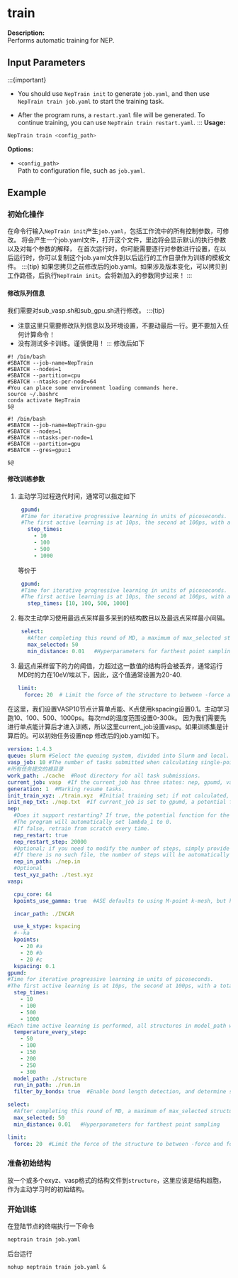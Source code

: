 # train
**Description:**  
Performs automatic training for NEP.
## Input Parameters

:::{important}
- You should use `NepTrain init` to generate `job.yaml`, and then use `NepTrain train job.yaml` to start the training task.  

- After the program runs, a `restart.yaml` file will be generated. To continue training, you can use `NepTrain train restart.yaml`.
::: 
**Usage:**  
```bash
NepTrain train <config_path>
```

**Options:**  
- `<config_path>`  
  Path to configuration file, such as `job.yaml`.
 
 


 
## Example
 
### 初始化操作
在命令行输入`NepTrain init`产生`job.yaml`，包括工作流中的所有控制参数，可修改。
将会产生一个job.yaml文件，打开这个文件，里边将会显示默认的执行参数以及对每个参数的解释，
在首次运行时，你可能需要逐行对参数进行设置，在以后运行时，你可以复制这个job.yaml文件到以后运行的工作目录作为训练的模板文件。
:::{tip}
如果您拷贝之前修改后的job.yaml。如果涉及版本变化，可以拷贝到工作路径，后执行`NepTrain init`。会将新加入的参数同步过来！
:::
#### 修改队列信息
我们需要对sub_vasp.sh和sub_gpu.sh进行修改。
:::{tip}
- 注意这里只需要修改队列信息以及环境设置，不要动最后一行。更不要加入任何计算命令！
- 没有测试多卡训练。谨慎使用！
:::
修改后如下
```shell
#! /bin/bash
#SBATCH --job-name=NepTrain
#SBATCH --nodes=1
#SBATCH --partition=cpu
#SBATCH --ntasks-per-node=64
#You can place some environment loading commands here.
source ~/.bashrc
conda activate NepTrain
$@ 
```
```shell
#! /bin/bash
#SBATCH --job-name=NepTrain-gpu
#SBATCH --nodes=1
#SBATCH --ntasks-per-node=1
#SBATCH --partition=gpu
#SBATCH --gres=gpu:1
 
$@
```
#### 修改训练参数
1. 主动学习过程迭代时间，通常可以指定如下
   ```yaml
    gpumd:
    #Time for iterative progressive learning in units of picoseconds.
    #The first active learning is at 10ps, the second at 100ps, with a total of four active learning sessions.
      step_times:
        - 10
        - 100
        - 500
        - 1000
   ```
   等价于
   ```yaml
    gpumd:
    #Time for iterative progressive learning in units of picoseconds.
    #The first active learning is at 10ps, the second at 100ps, with a total of four active learning sessions.
      step_times: [10, 100, 500, 1000]
   ```

2. 每次主动学习使用最远点采样最多采到的结构数目以及最远点采样最小间隔。
   ```yaml
    select:
      #After completing this round of MD, a maximum of max_selected structures will be selected from all trajectories.
      max_selected: 50
      min_distance: 0.01   #Hyperparameters for farthest point sampling
   ```
3. 最远点采样留下的力的阈值，力超过这一数值的结构将会被丢弃，通常运行MD时的力在10eV/埃以下，因此，这个值通常设置为20-40.
   ```yaml
   limit:
     force: 20  # Limit the force of the structure to between -force and force
   ```
在这里，我们设置VASP10节点计算单点能、K点使用kspacing设置0.1。主动学习跑10、100、500、1000ps。每次md的温度范围设置0-300k。
因为我们需要先进行单点能计算后才进入训练，所以这里current_job设置vasp。如果训练集是计算后的。可以初始任务设置nep
修改后的job.yaml如下。
```yaml
version: 1.4.3
queue: slurm #Select the queuing system, divided into Slurm and local.
vasp_job: 10 #The number of tasks submitted when calculating single-point energy with VASP.
#所有任务提交的根目录
work_path: ./cache  #Root directory for all task submissions.
current_job: vasp  #If the current_job has three states: nep, gpumd, vasp, and if train.xyz has not been calculated, set it to vasp; otherwise, directly set it to use nep to train the potential function, or use gpumd.
generation: 1  #Marking resume tasks.
init_train_xyz: ./train.xyz  #Initial training set; if not calculated, set current_job to vasp.
init_nep_txt: ./nep.txt  #If current_job is set to gpumd, a potential function must be provided; otherwise, it can be ignored.
nep:
  #Does it support restarting? If true, the potential function for the next step will continue from this step for nep_restart_step steps.
  #The program will automatically set lambda_1 to 0.
  #If false, retrain from scratch every time.
  nep_restart: true
  nep_restart_step: 20000
  #Optional; if you need to modify the number of steps, simply provide a file in the current path.
  #If there is no such file, the number of steps will be automatically generated based on the training set.
  nep_in_path: ./nep.in
  #Optional
  test_xyz_path: ./test.xyz
vasp:

  cpu_core: 64
  kpoints_use_gamma: true  #ASE defaults to using M-point k-mesh, but here we default to using the gamma-centered grid; this can be set to false.

  incar_path: ./INCAR

  use_k_stype: kspacing
  #--ka
  kpoints:
    - 20 #a
    - 20 #b
    - 20 #c
  kspacing: 0.1
gpumd:
#Time for iterative progressive learning in units of picoseconds.
#The first active learning is at 10ps, the second at 100ps, with a total of four active learning sessions.
  step_times:
    - 10
    - 100
    - 500
    - 1000
#Each time active learning is performed, all structures in model_path will undergo molecular dynamics (MD) simulations at the following temperatures, followed by sampling.
  temperature_every_step:
    - 50
    - 100
    - 150
    - 200
    - 250
    - 300
  model_path: ./structure
  run_in_path: ./run.in
  filter_by_bonds: true  #Enable bond length detection, and determine structures with bond lengths below 60% of the equilibrium model bond lengths as non-physical structures.

select:
  #After completing this round of MD, a maximum of max_selected structures will be selected from all trajectories.
  max_selected: 50
  min_distance: 0.01   #Hyperparameters for farthest point sampling

limit:
  force: 20  #Limit the force of the structure to between -force and force
```

### 准备初始结构
放一个或多个exyz、vasp格式的结构文件到`structure`，这里应该是结构超胞，作为主动学习时的初始结构。

### 开始训练
在登陆节点的终端执行一下命令
```shell
neptrain train job.yaml

```
后台运行
```shell
nohup neptrain train job.yaml &

```